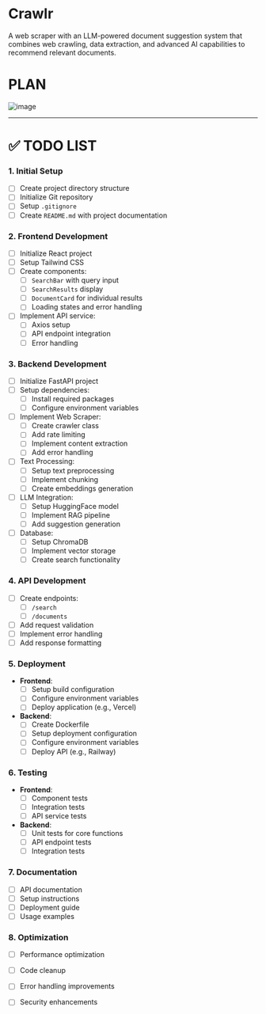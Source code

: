 # Crawlr
A web scraper with an LLM-powered document suggestion system that combines web crawling, data extraction, and advanced AI capabilities to recommend relevant documents.

# PLAN
![image](https://github.com/user-attachments/assets/2fd31dc0-a335-41b2-8759-4fe6996d43bb)


---

# ✅ TODO LIST

### 1. Initial Setup
- [ ] Create project directory structure
- [ ] Initialize Git repository
- [ ] Setup `.gitignore`
- [ ] Create `README.md` with project documentation

### 2. Frontend Development
- [ ] Initialize React project
- [ ] Setup Tailwind CSS
- [ ] Create components:
  - [ ] `SearchBar` with query input
  - [ ] `SearchResults` display
  - [ ] `DocumentCard` for individual results
  - [ ] Loading states and error handling
- [ ] Implement API service:
  - [ ] Axios setup
  - [ ] API endpoint integration
  - [ ] Error handling

### 3. Backend Development
- [ ] Initialize FastAPI project
- [ ] Setup dependencies:
  - [ ] Install required packages
  - [ ] Configure environment variables
- [ ] Implement Web Scraper:
  - [ ] Create crawler class
  - [ ] Add rate limiting
  - [ ] Implement content extraction
  - [ ] Add error handling
- [ ] Text Processing:
  - [ ] Setup text preprocessing
  - [ ] Implement chunking
  - [ ] Create embeddings generation
- [ ] LLM Integration:
  - [ ] Setup HuggingFace model
  - [ ] Implement RAG pipeline
  - [ ] Add suggestion generation
- [ ] Database:
  - [ ] Setup ChromaDB
  - [ ] Implement vector storage
  - [ ] Create search functionality

### 4. API Development
- [ ] Create endpoints:
  - [ ] `/search`
  - [ ] `/documents`
- [ ] Add request validation
- [ ] Implement error handling
- [ ] Add response formatting

### 5. Deployment
- **Frontend**:
  - [ ] Setup build configuration
  - [ ] Configure environment variables
  - [ ] Deploy application (e.g., Vercel)
- **Backend**:
  - [ ] Create Dockerfile
  - [ ] Setup deployment configuration
  - [ ] Configure environment variables
  - [ ] Deploy API (e.g., Railway)

### 6. Testing
- **Frontend**:
  - [ ] Component tests
  - [ ] Integration tests
  - [ ] API service tests
- **Backend**:
  - [ ] Unit tests for core functions
  - [ ] API endpoint tests
  - [ ] Integration tests

### 7. Documentation
- [ ] API documentation
- [ ] Setup instructions
- [ ] Deployment guide
- [ ] Usage examples

### 8. Optimization
- [ ] Performance optimization
- [ ] Code cleanup
- [ ] Error handling improvements
- [ ] Security enhancements




